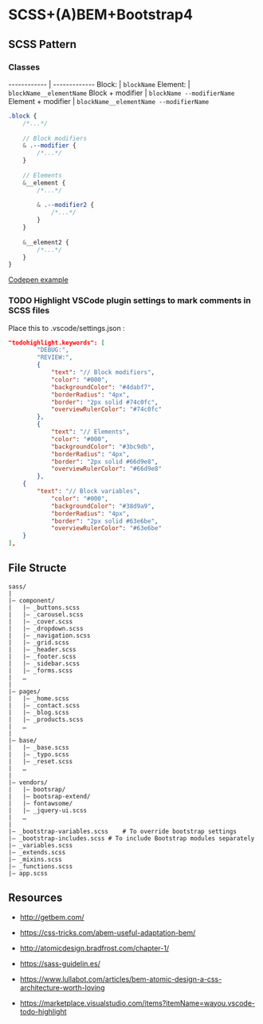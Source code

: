 # SCSS+(A)BEM+Bootstrap4

## SCSS Pattern

### Classes

------------ | -------------
Block: | `blockName`
Element: | `blockName__elementName`
Block + modifier | `blockName --modifierName`
Element + modifier | `blockName__elementName --modifierName`



```scss
.block {
	/*...*/
	
	// Block modifiers
	& .--modifier {
		/*...*/
	}
	
	// Elements
	&__element {
		/*...*/
		
		& .--modifier2 {
			/*...*/
		}
	}
	
	&__element2 {
		/*...*/
	}
}
```

[Codepen example](https://codepen.io/_lacus/pen/gdqwxJ?editors=1100)


### TODO Highlight VSCode plugin settings to mark comments in SCSS files

Place this to .vscode/settings.json :

```json
"todohighlight.keywords": [
        "DEBUG:",
        "REVIEW:",
        {
            "text": "// Block modifiers",
            "color": "#000",
            "backgroundColor": "#4dabf7",
            "borderRadius": "4px",
            "border": "2px solid #74c0fc",
            "overviewRulerColor": "#74c0fc"
        },
        {
            "text": "// Elements",
            "color": "#000",
            "backgroundColor": "#3bc9db",
            "borderRadius": "4px",
            "border": "2px solid #66d9e8",
            "overviewRulerColor": "#66d9e8"
        },
	{
	    "text": "// Block variables",
            "color": "#000",
            "backgroundColor": "#38d9a9",
            "borderRadius": "4px",
            "border": "2px solid #63e6be",
            "overviewRulerColor": "#63e6be"
	}
],
```
## File Structe

```
sass/
|
|– component/
|   |– _buttons.scss
|   |– _carousel.scss 
|   |– _cover.scss 
|   |– _dropdown.scss
|   |– _navigation.scss
|   |– _grid.scss
|   |– _header.scss
|   |– _footer.scss
|   |– _sidebar.scss
|   |– _forms.scss
|   …  
|
|– pages/
|   |– _home.scss
|   |– _contact.scss
|   |– _blog.scss
|   |– _products.scss
|   …  
|
|– base/
|   |– _base.scss
|   |– _typo.scss
|   |– _reset.scss
|   …
|
|– vendors/
|   |– bootsrap/
|   |– bootsrap-extend/
|   |– fontawsome/
|   |– _jquery-ui.scss
|   …
|
|– _bootstrap-variables.scss	# To override bootstrap settings
|– _bootstrap-includes.scss	# To include Bootstrap modules separately
|– _variables.scss
|– _extends.scss
|– _mixins.scss
|– _functions.scss
|– app.scss  
```

## Resources

* http://getbem.com/
* https://css-tricks.com/abem-useful-adaptation-bem/
* http://atomicdesign.bradfrost.com/chapter-1/
* https://sass-guidelin.es/
* https://www.lullabot.com/articles/bem-atomic-design-a-css-architecture-worth-loving

* https://marketplace.visualstudio.com/items?itemName=wayou.vscode-todo-highlight

